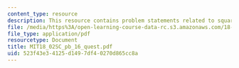 ```yaml
---
content_type: resource
description: This resource contains problem statements related to square systems.
file: /media/https%3A/open-learning-course-data-rc.s3.amazonaws.com/18-02sc-multivariable-calculus-fall-2010/523f43e34125d1497df40270d865cc8a_MIT18_02SC_pb_16_quest.pdf
file_type: application/pdf
resourcetype: Document
title: MIT18_02SC_pb_16_quest.pdf
uid: 523f43e3-4125-d149-7df4-0270d865cc8a
---
```

